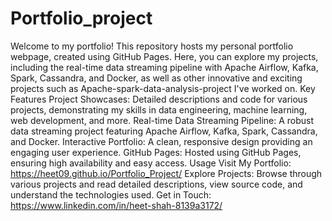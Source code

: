 # Portfolio_project
Welcome to my portfolio! This repository hosts my personal portfolio webpage, created using GitHub Pages. Here, you can explore my projects, including the real-time data streaming pipeline with Apache Airflow, Kafka, Spark, Cassandra, and Docker, as well as other innovative and exciting projects such as Apache-spark-data-analysis-project I've worked on.
Key Features Project Showcases: Detailed descriptions and code for various projects, demonstrating my skills in data engineering, machine learning, web development, and more.
Real-time Data Streaming Pipeline: A robust data streaming project featuring Apache Airflow, Kafka, Spark, Cassandra, and Docker.
Interactive Portfolio: A clean, responsive design providing an engaging user experience.
GitHub Pages: Hosted using GitHub Pages, ensuring high availability and easy access.
Usage Visit My Portfolio: https://heet09.github.io/Portfolio_Project/
Explore Projects: Browse through various projects and read detailed descriptions, view source code, and understand the technologies used.
Get in Touch: https://www.linkedin.com/in/heet-shah-8139a3172/

